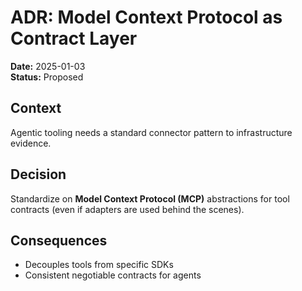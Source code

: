 # ADR: Model Context Protocol as Contract Layer
**Date:** 2025-01-03  
**Status:** Proposed

## Context
Agentic tooling needs a standard connector pattern to infrastructure evidence.

## Decision
Standardize on **Model Context Protocol (MCP)** abstractions for tool contracts (even if adapters are used behind the scenes).

## Consequences
- Decouples tools from specific SDKs
- Consistent negotiable contracts for agents
